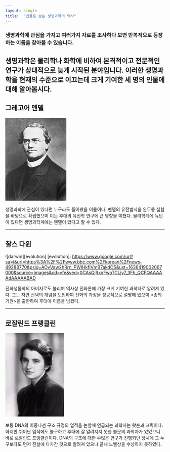 ```yaml
---
layout: single
title:  "인물로 보는 생명과학의 역사"
---
```


### 생명과학에 관심을 가지고 여러가지 자료를 조사하다 보면 반복적으로 등장하는 이름을 찾아볼 수 있습니다.
생명과학은 물리학나 화학에 비하여 본격적이고 전문적인 연구가 상대적으로 늦게 시작된 분야입니다.
이러한 생명과학을 현재의 수준으로 이끄는데 크게 기여한 세 명의 인물에 대해 알아봅시다.
---
## 그레고어 멘델
![mendel](/assets/images/mendel.jpeg)

생명과학에 관심이 있다면 누구라도 들어봤을 이름이다. 멘델의 유전법칙을 완두콩 실험을 바탕으로 확립했으며 이는 후대의 유전학 연구에 큰 영향을 미쳤다. 물리학계에 뉴턴이 있다면 생명과학계에는 멘델이 있다고 할 수 있다.

---
## 찰스 다윈
![darwin][evolution]
[evolution]: https://www.google.com/url?sa=i&url=https%3A%2F%2Fwww.bbc.com%2Fkorean%2Fnews-49288770&psig=AOvVaw2hRrn_PWlHkfIVmB7akdO5&ust=1636419002067000&source=images&cd=vfe&ved=0CAsQjRxqFwoTCLjy7_3Fh_QCFQAAAAAdAAAAABAD

진화생물학의 아버지로도 불리며 역사상 진화론에 가장 크게 기여한 과학자로 알려져 있다. 그는 자연 선택의 개념을 
도입하여 진화의 과정을 성공적으로 설명해 냈으며 <종의 기원>을 출판하여 후대에 이름을 남겼다.

---
## 로잘린드 프랭클린
[![franklin](/assets/images/franklin.jpg "더 자세한 내용은 여기에서!")](https://rayspace.tistory.com/223)

보통 DNA의 이중나선 구조 규명의 업적을 논할때 언급되는 과학자는 왓슨과 크릭이다. 하지만 뛰어난 업적에도
불구하고 후대에 잘 알려지지 못한 불운의 과학자가 있었으니 바로 로잘린드 프랭클린이다. DNA의 구조에 대한
수많은 연구가 진행되던 당시에 그 누구보다도 먼저 진실에 다가간 것으로 알려져 있으나 끝내 노벨상을 수상하지 못하였다.
